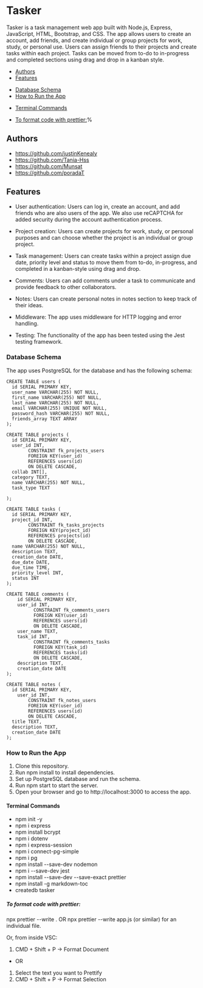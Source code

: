 # Tasker 

Tasker is a task management web app built with Node.js, Express, JavaScript, HTML, Bootstrap, and CSS. The app allows users to create an account, add friends, and create individual or group projects for work, study, or personal use. Users can assign friends to their projects and create tasks within each project. Tasks can be moved from to-do to in-progress and completed sections using drag and drop in a kanban style.

<!-- toc -->
- [Authors](#authors)
- [Features](#features)
* [Database Schema](#database-schema)
* [How to Run the App](#how-to-run-the-app)
+ [Terminal Commands](#terminal-commands)
- [To format code with prettier:](#to-format-code-with-prettier)%   

<!-- tocstop -->

## Authors 

- https://github.com/justinKenealy
- https://github.com/Tania-Hss
- https://github.com/Munsat 
- https://github.com/poradaT

## Features

- User authentication: Users can log in, create an account, and add friends who are also users of the app. We also use reCAPTCHA for added security during the account authentication process.

- Project creation: Users can create projects for work, study, or personal purposes and can choose whether the project is an individual or group project.

- Task management: Users can create tasks within a project assign due date, priority level and status to move them from to-do, in-progress, and completed in a kanban-style using drag and drop.

- Comments: Users can add comments under a task to communicate and provide feedback to other collaborators.

- Notes: Users can create personal notes in notes section to keep track of their ideas.

- Middleware: The app uses middleware for HTTP logging and error handling.

- Testing: The functionality of the app has been tested using the Jest testing framework.

### Database Schema
The app uses PostgreSQL for the database and has the following schema:

```
CREATE TABLE users (
  id SERIAL PRIMARY KEY,
  user_name VARCHAR(255) NOT NULL,
  first_name VARCHAR(255) NOT NULL,
  last_name VARCHAR(255) NOT NULL,
  email VARCHAR(255) UNIQUE NOT NULL,
  password_hash VARCHAR(255) NOT NULL,
  friends_array TEXT ARRAY 
);

CREATE TABLE projects (
  id SERIAL PRIMARY KEY,
  user_id INT,
        CONSTRAINT fk_projects_users
        FOREIGN KEY(user_id)
        REFERENCES users(id)
        ON DELETE CASCADE,
  collab INT[],
  category TEXT, 
  name VARCHAR(255) NOT NULL,
  task_type TEXT

);

CREATE TABLE tasks (
  id SERIAL PRIMARY KEY,
  project_id INT,
        CONSTRAINT fk_tasks_projects
        FOREIGN KEY(project_id)
        REFERENCES projects(id)
        ON DELETE CASCADE,
  name VARCHAR(255) NOT NULL,
  description TEXT,
  creation_date DATE,
  due_date DATE, 
  due_time TIME,
  priority_level INT, 
  status INT
);

CREATE TABLE comments (
    id SERIAL PRIMARY KEY,
    user_id INT,
          CONSTRAINT fk_comments_users
          FOREIGN KEY(user_id)
          REFERENCES users(id)
          ON DELETE CASCADE,
    user_name TEXT,
    task_id INT,
          CONSTRAINT fk_comments_tasks
          FOREIGN KEY(task_id)
          REFERENCES tasks(id)
          ON DELETE CASCADE,
    description TEXT,
    creation_date DATE
);

CREATE TABLE notes (
  id SERIAL PRIMARY KEY,
    user_id INT,
        CONSTRAINT fk_notes_users
        FOREIGN KEY(user_id)
        REFERENCES users(id)
        ON DELETE CASCADE,
  title TEXT,
  description TEXT,
  creation_date DATE
);
```

### How to Run the App
1. Clone this repository.
2. Run npm install to install dependencies.
3. Set up PostgreSQL database and run the schema.
4. Run npm start to start the server.
5. Open your browser and go to http://localhost:3000 to access the app.

#### Terminal Commands   
- npm init -y
- npm i express
- npm install bcrypt
- npm i dotenv
- npm i express-session
- npm i connect-pg-simple
- npm i pg
- npm install --save-dev nodemon
- npm i --save-dev jest
- npm install --save-dev --save-exact prettier
- npm install -g markdown-toc
- createdb tasker

##### To format code with prettier:
npx prettier --write . OR npx prettier --write app.js (or similar)
for an individual file. 

Or, from inside VSC:
1. CMD + Shift + P -> Format Document
- OR
1. Select the text you want to Prettify
2. CMD + Shift + P -> Format Selection